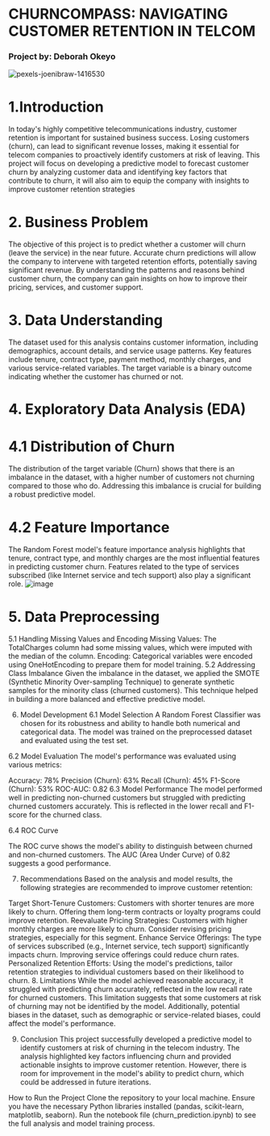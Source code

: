 # **CHURNCOMPASS: NAVIGATING CUSTOMER RETENTION IN TELCOM**
### Project by: Deborah Okeyo
![pexels-joenibraw-1416530](https://github.com/user-attachments/assets/fc1c608d-88c3-407d-88f3-85a35abd52a6)
# 1.Introduction
In today's highly competitive telecommunications industry, customer retention is important for sustained business success. Losing customers (churn), can lead to significant revenue losses, making it essential for telecom companies to proactively identify customers at risk of leaving. This project will focus on developing a predictive model to forecast customer churn by analyzing customer data and identifying key factors that contribute to churn, it will also aim to equip the company with insights to improve customer retention strategies
# 2. Business Problem
The objective of this project is to predict whether a customer will churn (leave the service) in the near future. Accurate churn predictions will allow the company to intervene with targeted retention efforts, potentially saving significant revenue. By understanding the patterns and reasons behind customer churn, the company can gain insights on how to improve their pricing, services, and customer support.

# 3. Data Understanding
The dataset used for this analysis contains customer information, including demographics, account details, and service usage patterns. Key features include tenure, contract type, payment method, monthly charges, and various service-related variables. The target variable is a binary outcome indicating whether the customer has churned or not.

# 4. Exploratory Data Analysis (EDA)
# 4.1 Distribution of Churn

The distribution of the target variable (Churn) shows that there is an imbalance in the dataset, with a higher number of customers not churning compared to those who do. Addressing this imbalance is crucial for building a robust predictive model.

# 4.2 Feature Importance

The Random Forest model's feature importance analysis highlights that tenure, contract type, and monthly charges are the most influential features in predicting customer churn. Features related to the type of services subscribed (like Internet service and tech support) also play a significant role.
![image](https://github.com/user-attachments/assets/57ab2140-e2df-4ba3-88ae-41326df3daf6)

# 5. Data Preprocessing
5.1 Handling Missing Values and Encoding
Missing Values: The TotalCharges column had some missing values, which were imputed with the median of the column.
Encoding: Categorical variables were encoded using OneHotEncoding to prepare them for model training.
5.2 Addressing Class Imbalance
Given the imbalance in the dataset, we applied the SMOTE (Synthetic Minority Over-sampling Technique) to generate synthetic samples for the minority class (churned customers). This technique helped in building a more balanced and effective predictive model.

6. Model Development
6.1 Model Selection
A Random Forest Classifier was chosen for its robustness and ability to handle both numerical and categorical data. The model was trained on the preprocessed dataset and evaluated using the test set.

6.2 Model Evaluation
The model's performance was evaluated using various metrics:

Accuracy: 78%
Precision (Churn): 63%
Recall (Churn): 45%
F1-Score (Churn): 53%
ROC-AUC: 0.82
6.3 Model Performance
The model performed well in predicting non-churned customers but struggled with predicting churned customers accurately. This is reflected in the lower recall and F1-score for the churned class.

6.4 ROC Curve

The ROC curve shows the model's ability to distinguish between churned and non-churned customers. The AUC (Area Under Curve) of 0.82 suggests a good performance.

7. Recommendations
Based on the analysis and model results, the following strategies are recommended to improve customer retention:

Target Short-Tenure Customers: Customers with shorter tenures are more likely to churn. Offering them long-term contracts or loyalty programs could improve retention.
Reevaluate Pricing Strategies: Customers with higher monthly charges are more likely to churn. Consider revising pricing strategies, especially for this segment.
Enhance Service Offerings: The type of services subscribed (e.g., Internet service, tech support) significantly impacts churn. Improving service offerings could reduce churn rates.
Personalized Retention Efforts: Using the model's predictions, tailor retention strategies to individual customers based on their likelihood to churn.
8. Limitations
While the model achieved reasonable accuracy, it struggled with predicting churn accurately, reflected in the low recall rate for churned customers. This limitation suggests that some customers at risk of churning may not be identified by the model. Additionally, potential biases in the dataset, such as demographic or service-related biases, could affect the model's performance.

9. Conclusion
This project successfully developed a predictive model to identify customers at risk of churning in the telecom industry. The analysis highlighted key factors influencing churn and provided actionable insights to improve customer retention. However, there is room for improvement in the model's ability to predict churn, which could be addressed in future iterations.

How to Run the Project
Clone the repository to your local machine.
Ensure you have the necessary Python libraries installed (pandas, scikit-learn, matplotlib, seaborn).
Run the notebook file (churn_prediction.ipynb) to see the full analysis and model training process.
